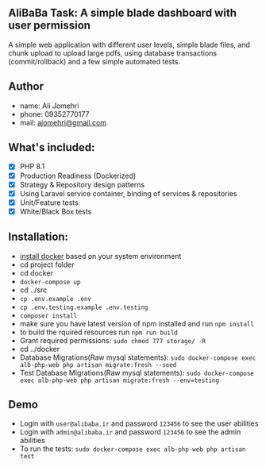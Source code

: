 ## AliBaBa Task: A simple blade dashboard with user permission

A simple web application with different user levels, simple blade files, and chunk upload to upload large pdfs, using
database transactions (commit/rollback) and a few simple automated tests.

## Author

- name: Ali Jomehri
- phone: 09352770177
- mail: ajomehri@gmail.com

## What's included:

- [x] PHP 8.1
- [x] Production Readiness (Dockerized)
- [x] Strategy & Repository design patterns
- [x] Using Laravel service container, binding of services & repositories
- [x] Unit/Feature tests
- [x] White/Black Box tests

## Installation:

- [install docker](https://docs.docker.com/get-docker/) based on your system environment
- cd project folder
- cd docker
- `docker-compose up`
- cd ../src
- `cp .env.example .env`
- `cp .env.testing.example .env.testing`
- `composer install`
- make sure you have latest version of npm installed and run `npm install`
- to build the rquired resources run `npm run build`
- Grant required permissions: `sudo chmod 777 storage/ -R`
- cd ../docker
- Database Migrations(Raw mysql statements): `sudo docker-compose exec alb-php-web php artisan migrate:fresh --seed`
- Test Database Migrations(Raw mysql statements): `sudo docker-compose exec alb-php-web php artisan migrate:fresh
  --env=testing`

## Demo
- Login with `user@alibaba.ir` and password `123456` to see the user abilities
- Login with `admin@alibaba.ir` and password `123456` to see the admin abilities
- To run the tests: `sudo docker-compose exec alb-php-web php artisan test`
